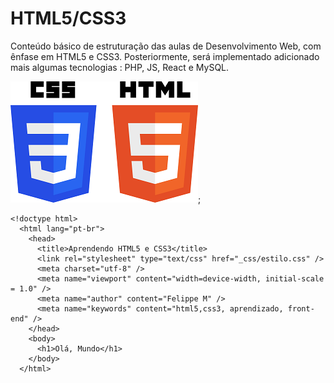 # HTML5/CSS3
Conteúdo básico de estruturação das aulas de Desenvolvimento Web, com ênfase em HTML5 e CSS3. Posteriormente, será implementado adicionado mais algumas tecnologias : PHP, JS, React e MySQL.

![img](https://github.com/hochiminh1996/html5/blob/master/_img/html_css.png);
```
<!doctype html>
  <html lang="pt-br">
    <head>
      <title>Aprendendo HTML5 e CSS3</title>
      <link rel="stylesheet" type="text/css" href="_css/estilo.css" />
      <meta charset="utf-8" />
      <meta name="viewport" content="width=device-width, initial-scale = 1.0" />
      <meta name="author" content="Felippe M" />
      <meta name="keywords" content="html5,css3, aprendizado, front-end" />
    </head>
    <body>
      <h1>Olá, Mundo</h1>
    </body>
  </html>  
  
```
